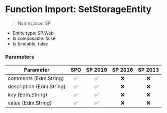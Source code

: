 # Function Import: SetStorageEntity

> Namespace: SP

- Entity type: SP.Web
- Is composable: false
- Is bindable: false

### Parameters

Parameter | SPO | SP 2019 | SP 2016 | SP 2013
----------|:---:|:-------:|:-------:|:-------:
comments (Edm.String) | ✅ | ✅ | ❌ | ❌
description (Edm.String) | ✅ | ✅ | ❌ | ❌
key (Edm.String) | ✅ | ✅ | ❌ | ❌
value (Edm.String) | ✅ | ✅ | ❌ | ❌